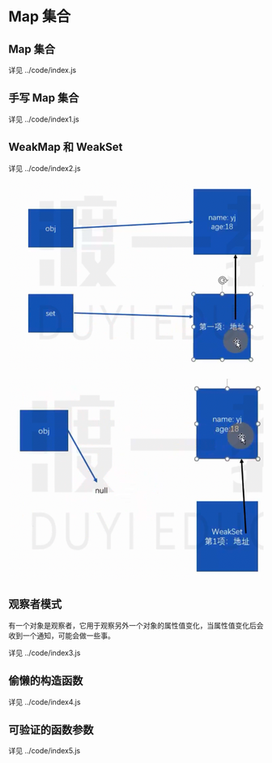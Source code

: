 # Map 集合

## Map 集合

详见 ../code/index.js

## 手写 Map 集合

详见 ../code/index1.js

## WeakMap 和 WeakSet

详见 ../code/index2.js

![alt text](image.png)

![alt text](image-1.png)

## 观察者模式

有一个对象是观察者，它用于观察另外一个对象的属性值变化，当属性值变化后会收到一个通知，可能会做一些事。

详见 ../code/index3.js

## 偷懒的构造函数

详见 ../code/index4.js

## 可验证的函数参数

详见 ../code/index5.js